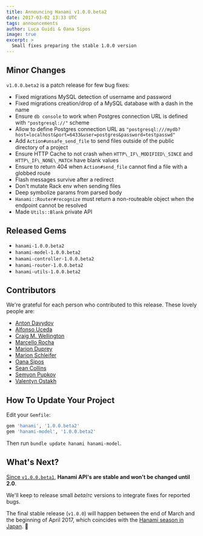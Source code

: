 ```yaml
---
title: Announcing Hanami v1.0.0.beta2
date: 2017-03-02 13:33 UTC
tags: announcements
author: Luca Guidi & Oana Sipos
image: true
excerpt: >
  Small fixes preparing the stable 1.0.0 version
---
```


## Minor Changes

`v1.0.0.beta2` is a patch release for few bug fixes:

- Fixed migrations MySQL detection of username and password
- Fixed migrations creation/drop of a MySQL database with a dash in the name
- Ensure `db console` to work when Postgres connection URL is defined with `"postgresql://"` scheme
- Allow to define Postgres connection URL as `"postgresql:///mydb?host=localhost&port=6433&user=postgres&password=testpasswd"`
- Add `Action#unsafe_send_file` to send files outside of the public directory of a project
- Ensure HTTP Cache to not crash when `HTTP\_IF\_MODIFIED\_SINCE` and `HTTP\_IF\_NONE\_MATCH` have blank values
- Ensure to return 404 when `Action#send_file` cannot find a file with a globbed route
- Flash messages survive after a redirect
- Don't mutate Rack env when sending files
- Deep symbolize params from parsed body
- `Hanami::Router#recognize` must return a non-routeable object when the endpoint cannot be resolved
- Made `Utils::Blank` private API

## Released Gems

  * `hanami-1.0.0.beta2`
  * `hanami-model-1.0.0.beta2`
  * `hamami-controller-1.0.0.beta2`
  * `hanami-router-1.0.0.beta2`
  * `hanami-utils-1.0.0.beta2`

## Contributors

We're grateful for each person who contributed to this release. These lovely people are:

* [Anton Davydov](https://github.com/davydovanton)
* [Alfonso Uceda](https://github.com/AlfonsoUceda)
* [Craig M. Wellington](https://github.com/tercenya)
* [Marcello Rocha](https://github.com/mereghost)
* [Marion Duprey](https://github.com/TiteiKo)
* [Marion Schleifer](https://github.com/marionschleifer)
* [Oana Sipos](https://github.com/oana-sipos)
* [Sean Collins](https://github.com/cllns)
* [Semyon Pupkov](https://github.com/artofhuman)
* [Valentyn Ostakh](https://github.com/valikos)

## How To Update Your Project

Edit your `Gemfile`:

```ruby
gem 'hanami', '1.0.0.beta2'
gem 'hanami-model', '1.0.0.beta2'
```

Then run `bundle update hanami hanami-model`.

## What's Next?

[Since `v1.0.0.beta1`](/blog/2017/02/14/announcing-hanami-100beta1.html), **Hanami API's are stable and won't be changed until 2.0**.

We'll keep to release small _beta_/_rc_ versions to integrate fixes for reported bugs.

The final stable release (`v1.0.0`) will happen between the end of March and the beginning of April 2017, which coincides with the [Hanami season in Japan](http://www.japan-guide.com/sakura/). 🌸

